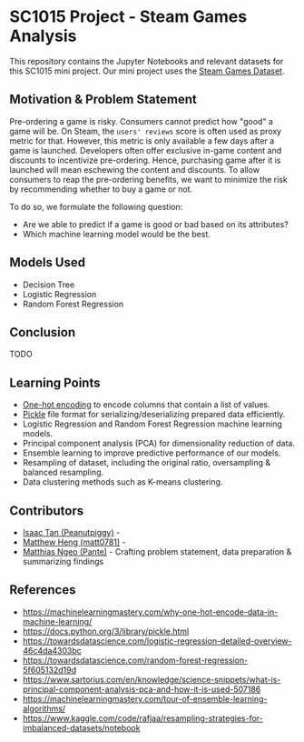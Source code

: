 # SC1015 Project - Steam Games Analysis

This repository contains the Jupyter Notebooks and relevant datasets for this SC1015 mini project. Our mini project uses
the [Steam Games Dataset](https://www.kaggle.com/datasets/trolukovich/steam-games-complete-dataset).

## Motivation & Problem Statement

Pre-ordering a game is risky. Consumers cannot predict how "good" a game will be. On Steam, the `users' reviews` score
is often used as proxy metric for that. However, this metric is only available a few days after a game is launched.
Developers often offer exclusive in-game content and discounts to incentivize pre-ordering. Hence, purchasing game after
it is launched will mean eschewing the content and discounts. To allow consumers to reap the pre-ordering benefits, we
want to minimize the risk by recommending whether to buy a game or not.

To do so, we formulate the following question:
* Are we able to predict if a game is good or bad based on its attributes?
* Which machine learning model would be the best.


## Models Used

* Decision Tree
* Logistic Regression
* Random Forest Regression

## Conclusion

TODO

## Learning Points

* [One-hot encoding](https://en.wikipedia.org/wiki/One-hot) to encode columns that contain a list of values.
* [Pickle](https://docs.python.org/3/library/pickle.html) file format for serializing/deserializing prepared data efficiently.
* Logistic Regression and Random Forest Regression machine learning models.
* Principal component analysis (PCA) for dimensionality reduction of data.
* Ensemble learning to improve predictive performance of our models.
* Resampling of dataset, including the original ratio, oversampling & balanced resampling.
* Data clustering methods such as K-means clustering.

## Contributors

* [Isaac Tan (Peanutpiggy)](https://github.com/Peanutpiggy) - 
* [Matthew Heng (matt0781)](https://github.com/matt0781) - 
* [Matthias Ngeo (Pante)](https://github.com/Pante) - Crafting problem statement, data preparation & summarizing findings

## References
* https://machinelearningmastery.com/why-one-hot-encode-data-in-machine-learning/
* https://docs.python.org/3/library/pickle.html
* https://towardsdatascience.com/logistic-regression-detailed-overview-46c4da4303bc
* https://towardsdatascience.com/random-forest-regression-5f605132d19d
* https://www.sartorius.com/en/knowledge/science-snippets/what-is-principal-component-analysis-pca-and-how-it-is-used-507186
* https://machinelearningmastery.com/tour-of-ensemble-learning-algorithms/
* https://www.kaggle.com/code/rafjaa/resampling-strategies-for-imbalanced-datasets/notebook
